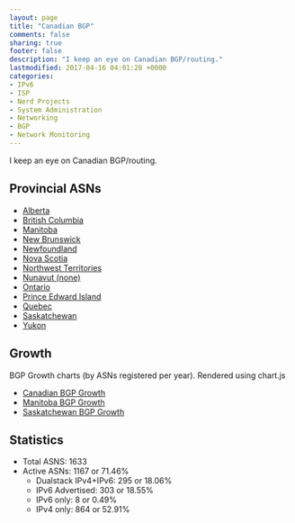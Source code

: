 ```yaml
---
layout: page
title: "Canadian BGP"
comments: false
sharing: true
footer: false
description: "I keep an eye on Canadian BGP/routing."
lastmodified: 2017-04-16 04:01:28 +0000
categories:
- IPv6
- ISP
- Nerd Projects
- System Administration
- Networking
- BGP
- Network Monitoring
---
```

I keep an eye on Canadian BGP/routing.

## Provincial ASNs

* [Alberta](/bgp/ab/)
* [British Columbia](/bgp/bc/)
* [Manitoba](/bgp/mb/)
* [New Brunswick](/bgp/nb/)
* [Newfoundland](/bgp/nl/)
* [Nova Scotia](/bgp/ns/)
* [Northwest Territories](/bgp/nt/)
* [Nunavut (none)](/bgp/nu/)
* [Ontario](/bgp/on/)
* [Prince Edward Island](/bgp/pe/)
* [Quebec](/bgp/qc/)
* [Saskatchewan](/bgp/sk/)
* [Yukon](/bgp/Yukon/)

## Growth

BGP Growth charts (by ASNs registered per year).
Rendered using chart.js

* [Canadian BGP Growth](/bgp/asns/)
* [Manitoba BGP Growth](/bgp/mb/asns/)
* [Saskatchewan BGP Growth](/bgp/sk/asns/)

## Statistics

* Total ASNS: 1633
* Active ASNs: 1167 or 71.46%
  * Dualstack IPv4+IPv6: 295 or 18.06%
  * IPv6 Advertised: 303 or 18.55%
  * IPv6 only: 8 or 0.49%
  * IPv4 only: 864 or 52.91%
